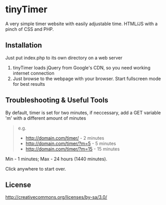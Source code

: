 # tinyTimer

A very simple timer website with easily adjustable time. HTML/JS with a pinch of CSS and PHP.

## Installation

Just put index.php to its own directory on a web server

1. tinyTimer loads jQuery from Google's CDN, so you need working internet connection
2. Just browse to the webpage with your browser. Start fullscreen mode for best results

## Troubleshooting & Useful Tools

By default, timer is set for two minutes, if neccessary, add a GET variable 'm' with a different amount of minutes

> e.g.
> 
> - http://domain.com/timer/       - 2 minutes
> - http://domain.com/timer/?m=5   - 5 minutes
> - http://domain.com/timer/?m=15  - 15 minutes

Min - 1 minutes;
Max - 24 hours (1440 minutes).

Click anywhere to start over.

## License

http://creativecommons.org/licenses/by-sa/3.0/